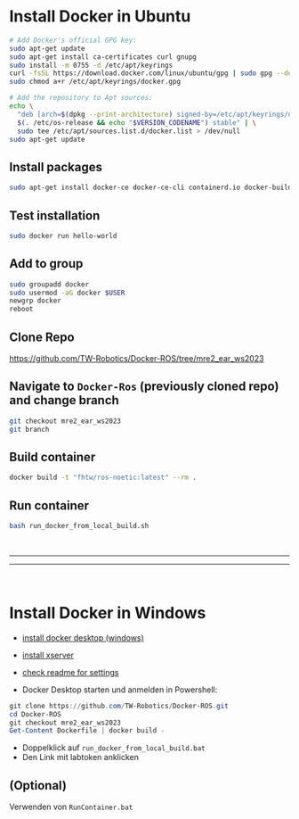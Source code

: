 # Install Docker in Ubuntu

```bash
# Add Docker's official GPG key:
sudo apt-get update
sudo apt-get install ca-certificates curl gnupg
sudo install -m 0755 -d /etc/apt/keyrings
curl -fsSL https://download.docker.com/linux/ubuntu/gpg | sudo gpg --dearmor -o /etc/apt/keyrings/docker.gpg
sudo chmod a+r /etc/apt/keyrings/docker.gpg

# Add the repository to Apt sources:
echo \
  "deb [arch=$(dpkg --print-architecture) signed-by=/etc/apt/keyrings/docker.gpg] https://download.docker.com/linux/ubuntu \
  $(. /etc/os-release && echo "$VERSION_CODENAME") stable" | \
  sudo tee /etc/apt/sources.list.d/docker.list > /dev/null
sudo apt-get update
```

## Install packages

```bash
sudo apt-get install docker-ce docker-ce-cli containerd.io docker-buildx-plugin docker-compose-plugin
```

## Test installation
```bash
sudo docker run hello-world
```

## Add to group
```bash
sudo groupadd docker
sudo usermod -aG docker $USER
newgrp docker
reboot
```

## Clone Repo

https://github.com/TW-Robotics/Docker-ROS/tree/mre2_ear_ws2023

## Navigate to `Docker-Ros` (previously cloned repo) and change branch
```bash
git checkout mre2_ear_ws2023
git branch
```

## Build container
```bash
docker build -t "fhtw/ros-noetic:latest" --rm .
```

## Run container
```bash
bash run_docker_from_local_build.sh
```

<br>

---
---

<br>

# Install Docker in Windows

- [install docker desktop (windows)](https://docs.docker.com/desktop/install/windows-install/)

- [install xserver](https://sourceforge.net/projects/vcxsrv/files/latest/download)
- [check readme for settings](https://github.com/TW-Robotics/Docker-ROS)
- Docker Desktop starten und anmelden in Powershell:
```powershell
git clone https://github.com/TW-Robotics/Docker-ROS.git
cd Docker-ROS
git checkout mre2_ear_ws2023
Get-Content Dockerfile | docker build -
```
- Doppelklick auf `run_docker_from_local_build.bat`
- Den Link mit labtoken anklicken

## (Optional)
Verwenden von `RunContainer.bat`